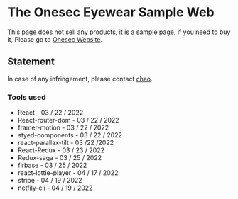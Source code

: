 # The Onesec Eyewear Sample Web 

This page does not sell any products, it is a sample page, if you need to buy it, Please go to  [Onesec Website](https://www.oneseceyewear.com.tw).

## Statement

In case of any infringement, please contact [chao](yuho0298@gmail.com).

### Tools used

* React - 03 / 22 / 2022
* React-router-dom - 03 / 22 / 2022
* framer-motion - 03 / 22 / 2022
* styed-components - 03 / 22 / 2022
* react-parallax-tilt - 03 /22 /2022
* React-Redux - 03 / 23 / 2022
* Redux-saga -  03 / 25 / 2022
* firbase -  03 / 25 / 2022
* react-lottie-player - 04 / 17 / 2022
* stripe - 04 / 19 / 2022 
* netfily-cli - 04 / 19 / 2022